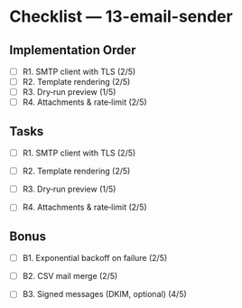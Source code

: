 # Checklist — 13-email-sender

## Implementation Order
- [ ] R1. SMTP client with TLS (2/5)
- [ ] R2. Template rendering (2/5)
- [ ] R3. Dry‑run preview (1/5)
- [ ] R4. Attachments & rate‑limit (2/5)

## Tasks

- [ ] R1. SMTP client with TLS (2/5)

- [ ] R2. Template rendering (2/5)

- [ ] R3. Dry‑run preview (1/5)

- [ ] R4. Attachments & rate‑limit (2/5)

## Bonus

- [ ] B1. Exponential backoff on failure (2/5)

- [ ] B2. CSV mail merge (2/5)

- [ ] B3. Signed messages (DKIM, optional) (4/5)
